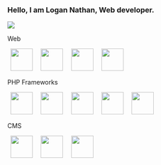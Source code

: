 <p>  
    <h3>Hello, I am Logan Nathan, Web developer. </h3>
    <img src="https://komarev.com/ghpvc/?username=logudotcom&amp;style=for-the-badge" style="max-width: 100%;">
</p>


<p>Web </p>

<p align="left">  
  <code> <img height="50" src="https://www.vectorlogo.zone/logos/w3_html5/w3_html5-ar21.svg"> </code>
  <code> <img height="50" src="https://www.vectorlogo.zone/logos/w3_css/w3_css-ar21.svg"> </code>  
    <code> <img height="50" src="https://www.vectorlogo.zone/logos/javascript/javascript-ar21.svg"> </code>
  <code> <img height="50" src="https://www.vectorlogo.zone/logos/jquery/jquery-ar21.svg"> </code>
  
</p> 

<p>PHP Frameworks </p>
<p align="left">  
  <code> <img height="50" src="https://www.vectorlogo.zone/logos/php/php-ar21.svg"> </code>
  <code> <img height="50" src="https://www.vectorlogo.zone/logos/laravel/laravel-ar21.svg"> </code>  
   <code> <img height="50" src="https://www.vectorlogo.zone/logos/yiiframework/yiiframework-ar21.svg"> </code>       
  <code> <img height="50" src="https://www.vectorlogo.zone/logos/mysql/mysql-ar21.svg"> </code>
    <code> <img height="50" src="https://www.vectorlogo.zone/logos/visualstudio_code/visualstudio_code-ar21.svg"> </code>
</p> 

<p>CMS </p>
<p align="left">  
    <code> <img height="50" src="https://www.vectorlogo.zone/logos/wordpress/wordpress-ar21.svg"> </code>  
    <code> <img height="50" src="https://www.vectorlogo.zone/logos/drupal/drupal-ar21.svg"> </code>
    <code> <img height="50" src="https://www.vectorlogo.zone/logos/joomla/joomla-ar21.svg"> </code>        
</p>   






